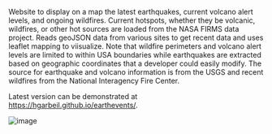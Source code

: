 Website to display on a map the latest earthquakes, current volcano alert levels, and ongoing wildfires. Current hotspots, whether they be volcanic, wildfires, or other hot sources are loaded from the NASA FIRMS data project.  Reads geoJSON data from various sites to get recent data and uses leaflet mapping to viisualize. Note that wildfire perimeters and volcano alert levels are limited to within USA boundaries while earthquakes are extracted based on geographic coordinates that a developer could easily modify. The source for earthquake and volcano information is from the USGS and recent wildfires from the National Interagency Fire Center.

Latest version can be demonstrated at https://hgarbeil.github.io/earthevents/.

![image](https://github.com/hgarbeil/earthevents/assets/9002283/d2e03691-0b50-4f01-a500-2a194244d86b)
